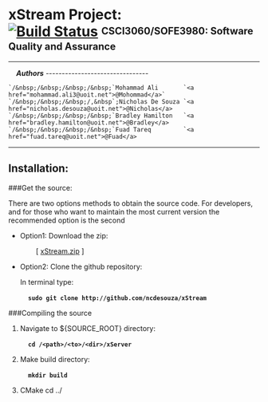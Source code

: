 xStream Project: <br> [![Build Status](https://magnum.travis-ci.com/ncdesouza/xstream.svg?token=WZRVmSR43sduJMwFxmyr)][mid]  <sup><sub>CSCI3060/SOFE3980: Software Quality and Assurance</sub></sup>
===============
---
&nbsp;&nbsp;&nbsp;&nbsp;__*Authors*__
    --------------------------------
    
    `/&nbsp;/&nbsp;/&nbsp;/&nbsp;`Mohammad Ali       `<a href="mohammad.ali3@uoit.net">@Mohommad</a>`        
    `/&nbsp;/&nbsp;/&nbsp;/,&nbsp`;Nicholas De Souza `<a href="nicholas.desouza@uoit.net">@Nicholas</a>    
    `/&nbsp;/&nbsp;/&nbsp;/&nbsp;`Bradley Hamilton   `<a href="bradley.hamilton@uoit.net">@Bradley</a>    
    `/&nbsp;/&nbsp;/&nbsp;/&nbsp;`Fuad Tareq         `<a href="fuad.tareq@uoit.net">@Fuad</a>    

---

Installation:
-------------
###Get the source:

There are two options methods to obtain the source code. For developers, and for those who want to maintain the most current version the recommended  option is the second  

*   Option1: Download the zip:

    &nbsp;&nbsp;&nbsp;&nbsp;&nbsp;&nbsp;&nbsp;&nbsp;\[ [xStream.zip][id2] \] 
 
*   Option2: Clone the github repository:

    In terminal type:

    &nbsp;&nbsp;&nbsp;&nbsp;__`sudo git clone http://github.com/ncdesouza/xStream`__
    
    
         


[id1]: <https://magnum.travis-ci.com/ncdesouza/xstream.svg?token=WZRVmSR43sduJMwFxmyr>
[id2]: <https://github.com/100481185/CSCI3060-SOFE3980-Project/archive/master.zip>     
[mid]: (https://magnum.travis-ci.com/ncdesouza/xstream)
    
###Compiling the source



1. Navigate to ${SOURCE_ROOT} directory:

    &nbsp;&nbsp;&nbsp;&nbsp;__`cd /<path>/<to>/<dir>/xServer`__

2. Make build directory:

    &nbsp;&nbsp;&nbsp;&nbsp;__`mkdir build`__
    
3. CMake
cd ../ 


